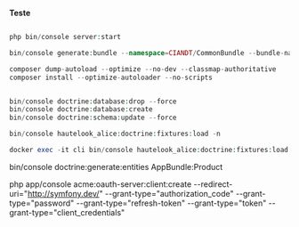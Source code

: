 **Teste**

```php

php bin/console server:start

bin/console generate:bundle --namespace=CIANDT/CommonBundle --bundle-name=CommonBundle --format=annotation --dir=src --shared --no-interaction

composer dump-autoload --optimize --no-dev --classmap-authoritative
composer install --optimize-autoloader --no-scripts


bin/console doctrine:database:drop --force
bin/console doctrine:database:create
bin/console doctrine:schema:update --force

bin/console hautelook_alice:doctrine:fixtures:load -n

docker exec -it cli bin/console hautelook_alice:doctrine:fixtures:load -n 
```


bin/console doctrine:generate:entities AppBundle:Product


php app/console acme:oauth-server:client:create --redirect-uri="http://symfony.dev/" --grant-type="authorization_code" --grant-type="password" --grant-type="refresh-token" --grant-type="token" --grant-type="client_credentials"
